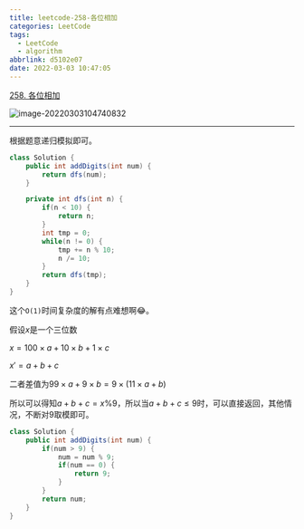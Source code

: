 ```yaml
---
title: leetcode-258-各位相加
categories: LeetCode
tags:
  - LeetCode
  - algorithm
abbrlink: d5102e07
date: 2022-03-03 10:47:05
---
```


[258. 各位相加](https://leetcode-cn.com/problems/add-digits/)

![image-20220303104740832](https://gitee.com/cao_ziqiang/img/raw/master/20220303104740.png)

<hr/>

根据题意递归模拟即可。

```java
class Solution {
    public int addDigits(int num) {
        return dfs(num);
    }

    private int dfs(int n) {
        if(n < 10) {
            return n;
        }
        int tmp = 0;
        while(n != 0) {
            tmp += n % 10;
            n /= 10;
        }
        return dfs(tmp);
    }
}
```

这个`O(1)`时间复杂度的解有点难想啊😂。

假设$x$是一个三位数

$x=100\times a + 10 \times b + 1 \times c$

$x' = a + b + c$

二者差值为$99\times a + 9 \times b = 9 \times(11\times a + b)$

所以可以得知$a+b+c=x\%9$，所以当$a+b+c \le 9$时，可以直接返回，其他情况，不断对$9$取模即可。

```java
class Solution {
    public int addDigits(int num) {
        if(num > 9) {
            num = num % 9;
            if(num == 0) {
                return 9;
            }
        }
        return num;
    }
}
```

